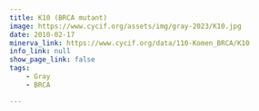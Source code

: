 ```yaml
---
title: K10 (BRCA mutant)
image: https://www.cycif.org/assets/img/gray-2023/K10.jpg
date: 2010-02-17
minerva_link: https://www.cycif.org/data/110-Komen_BRCA/K10
info_link: null
show_page_link: false
tags:
    - Gray
    - BRCA

---
```

